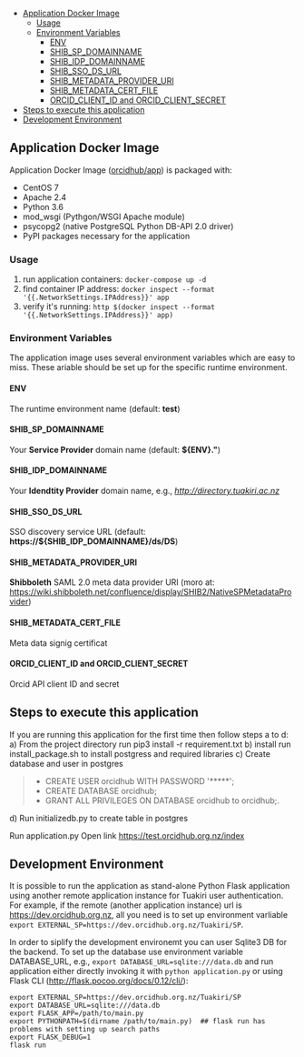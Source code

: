 - [Application Docker Image](#application-docker-image)
  * [Usage](#usage)
  * [Environment Variables](#environment-variables)
    + [ENV](#env)
    + [SHIB_SP_DOMAINNAME](#shib-sp-domainname)
    + [SHIB_IDP_DOMAINNAME](#shib-idp-domainname)
    + [SHIB_SSO_DS_URL](#shib-sso-ds-url)
    + [SHIB_METADATA_PROVIDER_URI](#shib-metadata-provider-uri)
    + [SHIB_METADATA_CERT_FILE](#shib-metadata-cert-file)
    + [ORCID_CLIENT_ID and ORCID_CLIENT_SECRET](#orcid-client-id-and-orcid-client-secret)
- [Steps to execute this application](#steps-to-execute-this-application)
- [Development Environment](#development-environment)


## Application Docker Image

Application Docker Image ([orcidhub/app](https://hub.docker.com/r/orcidhub/app/)) is packaged with:
 - CentOS 7
 - Apache 2.4
 - Python 3.6
 - mod_wsgi (Pythgon/WSGI Apache module)
 - psycopg2 (native PostgreSQL Python DB-API 2.0 driver)
 - PyPI packages necessary for the application

### Usage 

1. run application containers: `docker-compose up -d`
1. find container IP address: `docker inspect --format '{{.NetworkSettings.IPAddress}}' app`
1. verify it's running: `http $(docker inspect --format '{{.NetworkSettings.IPAddress}}' app)`

### Environment Variables

The application image uses several environment variables which are easy to miss. These ariable should be set up for the specific runtime environment.

#### ENV

The runtime environment name (default: **test**)

#### SHIB_SP_DOMAINNAME

Your **Service Provider** domain name (default: **${ENV}.<container domainname>"**)

#### SHIB_IDP_DOMAINNAME

Your **Idendtity Provider** domain name, e.g., *http://directory.tuakiri.ac.nz*

#### SHIB_SSO_DS_URL

SSO discovery service URL (default: **https://${SHIB_IDP_DOMAINNAME}/ds/DS**)

#### SHIB_METADATA_PROVIDER_URI

**Shibboleth** SAML 2.0 meta data provider URI (moro at: https://wiki.shibboleth.net/confluence/display/SHIB2/NativeSPMetadataProvider)

#### SHIB_METADATA_CERT_FILE

Meta data signig certificat

#### ORCID_CLIENT_ID and ORCID_CLIENT_SECRET

Orcid API client ID and secret

## Steps to execute this application

If you are running this application for the first time then follow steps a to d:
	a) From the project directory run pip3 install -r requirement.txt
	b) install run install_package.sh to install postgress and required libraries
	c) Create database and user in postgres
	
> - CREATE USER orcidhub WITH PASSWORD '*****';
> - CREATE DATABASE orcidhub;
> - GRANT ALL PRIVILEGES ON DATABASE orcidhub to orcidhub;.


d) Run initializedb.py to create table in postgres

Run application.py
Open link https://test.orcidhub.org.nz/index

## Development Environment

It is possible to run the application as stand-alone Python Flask application using another remote
application instance for Tuakiri user authentication. For example, if the remote 
(another application instance) url is https://dev.orcidhub.org.nz, all you need is to set up 
environment varliable `export EXTERNAL_SP=https://dev.orcidhub.org.nz/Tuakiri/SP`.

In order to siplify the development environemt you can user Sqlite3 DB for the backend. 
To set up the database use environment variable DATABASE_URL, e.g., 
`export DATABASE_URL=sqlite:///data.db` and run application
either directly invoking it with `python application.py` or using Flask CLI 
(http://flask.pocoo.org/docs/0.12/cli/):

```
export EXTERNAL_SP=https://dev.orcidhub.org.nz/Tuakiri/SP
export DATABASE_URL=sqlite:///data.db
export FLASK_APP=/path/to/main.py
export PYTHONPATH=$(dirname /path/to/main.py)  ## flask run has problems with setting up search paths
export FLASK_DEBUG=1
flask run
```
